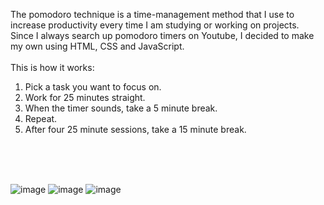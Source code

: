 The pomodoro technique is a time-management method that I use to increase productivity every time I am studying or working on projects.\
Since I always search up pomodoro timers on Youtube, I decided to make my own using HTML, CSS and JavaScript.\
\
This is how it works:
1. Pick a task you want to focus on.
2. Work for 25 minutes straight.
3. When the timer sounds, take a 5 minute break.
4. Repeat.
5. After four 25 minute sessions, take a 15 minute break.
<br />
<br />
<br />

![image](https://user-images.githubusercontent.com/72419841/167221992-fa5f0644-6771-47d1-8864-02e7b59d12ef.png)
![image](https://user-images.githubusercontent.com/72419841/167221919-b106b396-4023-40d6-97a6-bcd797be8bfd.png)
![image](https://user-images.githubusercontent.com/72419841/167222024-f1d21efb-f198-4e27-a575-89a405e39154.png)


